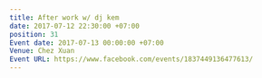 ```yaml
---
title: After work w/ dj kem
date: 2017-07-12 22:30:00 +07:00
position: 31
Event date: 2017-07-13 00:00:00 +07:00
Venue: Chez Xuan
Event URL: https://www.facebook.com/events/1837449136477613/
---
```


